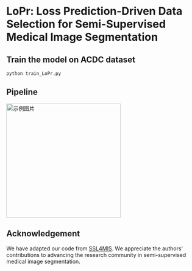 # LoPr: Loss Prediction-Driven Data Selection for Semi-Supervised Medical Image Segmentation
## Train the model on ACDC dataset
```
python train_LoPr.py
```
## Pipeline
<img src="https://github.com/d123f/LoPr/main/Pipeline%20of%20LoPr.png" alt="示例图片" width="300">

## Acknowledgement
We have adapted our code from [SSL4MIS](https://github.com/HiLab-git/SSL4MIS.git). We appreciate the authors' contributions to advancing the research community in semi-supervised medical image segmentation.
